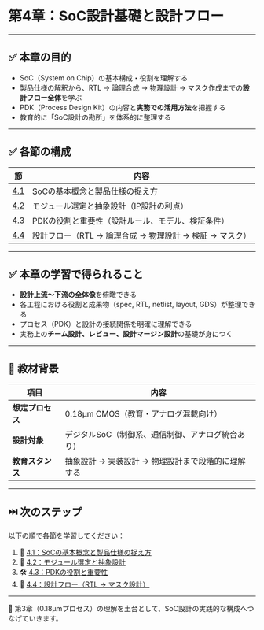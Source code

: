 # 第4章：SoC設計基礎と設計フロー

---

## ✅ 本章の目的

- SoC（System on Chip）の基本構成・役割を理解する  
- 製品仕様の解釈から、RTL → 論理合成 → 物理設計 → マスク作成までの**設計フロー全体**を学ぶ  
- PDK（Process Design Kit）の内容と**実務での活用方法**を把握する  
- 教育的に「SoC設計の勘所」を体系的に整理する

---

## ✅ 各節の構成

| 節 | 内容 |
|----|------|
| [4.1](4.1_soc_basics.md) | SoCの基本概念と製品仕様の捉え方 |
| [4.2](4.2_module_ip.md) | モジュール選定と抽象設計（IP設計の利点） |
| [4.3](4.3_pdk_usage.md) | PDKの役割と重要性（設計ルール、モデル、検証条件） |
| [4.4](4.4_design_flow.md) | 設計フロー（RTL → 論理合成 → 物理設計 → 検証 → マスク） |

---

## ✅ 本章の学習で得られること

- **設計上流〜下流の全体像**を俯瞰できる  
- 各工程における役割と成果物（spec, RTL, netlist, layout, GDS）が整理できる  
- プロセス（PDK）と設計の接続関係を明確に理解できる  
- 実務上の**チーム設計、レビュー、設計マージン設計**の基礎が身につく  

---

## 🔧 教材背景

| 項目 | 内容 |
|------|------|
| **想定プロセス** | 0.18μm CMOS（教育・アナログ混載向け） |
| **設計対象** | デジタルSoC（制御系、通信制御、アナログ統合あり） |
| **教育スタンス** | 抽象設計 → 実装設計 → 物理設計まで段階的に理解する |

---

## ⏭️ 次のステップ

以下の順で各節を学習してください：

1. 📘 [4.1：SoCの基本概念と製品仕様の捉え方](4.1_soc_basics.md)  
2. 🧩 [4.2：モジュール選定と抽象設計](4.2_module_ip.md)  
3. 🛠️ [4.3：PDKの役割と重要性](4.3_pdk_usage.md)  
4. 🔄 [4.4：設計フロー（RTL → マスク設計）](4.4_design_flow.md)  

---

📎 第3章（0.18μmプロセス）の理解を土台として、SoC設計の実践的な構成へつなげていきます。
